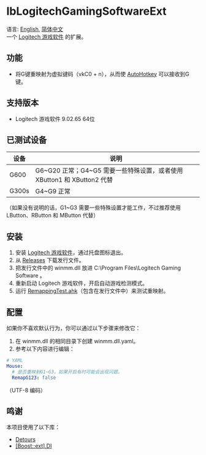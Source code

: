 # IbLogitechGamingSoftwareExt
语言: [English](README.md), [简体中文](README.zh-Hans.md)  
一个 [Logitech 游戏软件](https://support.logi.com/hc/zh-cn/articles/360025298053) 的扩展。

## 功能
* 将G键重映射为虚拟键码（vkC0 + n），从而使 [AutoHotkey](https://www.autohotkey.com/) 可以接收到G键。

## 支持版本
* Logitech 游戏软件 9.02.65 64位

## 已测试设备
设备   | 说明
------ | -----------
G600   | G6\~G20 正常；G4\~G5 需要一些特殊设置，或者使用 XButton1 和 XButton2 代替
G300s  | G4\~G9 正常

（如果没有说明的话，G1\~G3 需要一些特殊设置才能工作，不过推荐使用 LButton、RButton 和 MButton 代替）

## 安装
1. 安装 [Logitech 游戏软件](https://support.logi.com/hc/zh-cn/articles/360025298053)，通过托盘图标退出。
1. 从 [Releases](../../releases) 下载发行文件。
1. 把发行文件中的 winmm.dll 放进 C:\Program Files\Logitech Gaming Software 。
1. 重新启动 Logitech 游戏软件，开启自动游戏检测模式。
1. 运行 [RemappingTest.ahk](RemappingTest.ahk)（包含在发行文件中）来测试重映射。

## 配置
如果你不喜欢默认行为，你可以通过以下步骤来修改它：
1. 在 winmm.dll 的相同目录下创建 winmm.dll.yaml。
1. 参考以下内容进行编辑：
```yaml
# YAML
Mouse:
  # 是否重映射G1~G3。如果开启有时可能会出现问题。
  RemapG123: false
```
（UTF-8 编码）

## 鸣谢
本项目使用了以下库：

* [Detours](https://github.com/microsoft/detours)
* [[Boost::ext].DI](https://github.com/boost-ext/di)
